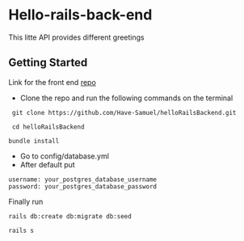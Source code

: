 # Hello-rails-back-end
This litte API provides different greetings

## Getting Started
 Link for the front end [repo](https://github.com/Have-Samuel/hello-frontend/pull/1)
  * Clone the repo and run the following commands on the terminal
```
 git clone https://github.com/Have-Samuel/helloRailsBackend.git

 cd helloRailsBackend

bundle install

```

* Go to config/database.yml
* After default put
```
username: your_postgres_database_username
password: your_postgres_database_password
```

Finally run

```
rails db:create db:migrate db:seed

rails s

```
